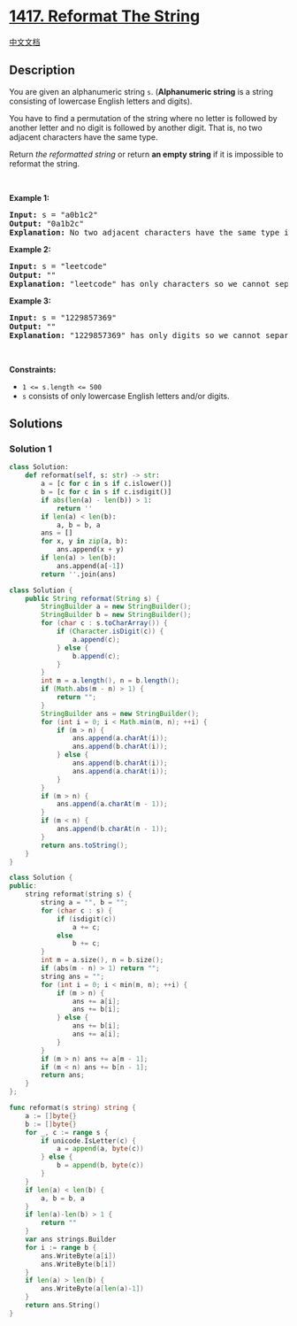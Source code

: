 # [1417. Reformat The String](https://leetcode.com/problems/reformat-the-string)

[中文文档](./solution/1400-1499/1417.Reformat%20The%20String/README.md)

<!-- tags:String -->

## Description

<p>You are given an alphanumeric string <code>s</code>. (<strong>Alphanumeric string</strong> is a string consisting of lowercase English letters and digits).</p>

<p>You have to find a permutation of the string where no letter is followed by another letter and no digit is followed by another digit. That is, no two adjacent characters have the same type.</p>

<p>Return <em>the reformatted string</em> or return <strong>an empty string</strong> if it is impossible to reformat the string.</p>

<p>&nbsp;</p>
<p><strong class="example">Example 1:</strong></p>

<pre>
<strong>Input:</strong> s = &quot;a0b1c2&quot;
<strong>Output:</strong> &quot;0a1b2c&quot;
<strong>Explanation:</strong> No two adjacent characters have the same type in &quot;0a1b2c&quot;. &quot;a0b1c2&quot;, &quot;0a1b2c&quot;, &quot;0c2a1b&quot; are also valid permutations.
</pre>

<p><strong class="example">Example 2:</strong></p>

<pre>
<strong>Input:</strong> s = &quot;leetcode&quot;
<strong>Output:</strong> &quot;&quot;
<strong>Explanation:</strong> &quot;leetcode&quot; has only characters so we cannot separate them by digits.
</pre>

<p><strong class="example">Example 3:</strong></p>

<pre>
<strong>Input:</strong> s = &quot;1229857369&quot;
<strong>Output:</strong> &quot;&quot;
<strong>Explanation:</strong> &quot;1229857369&quot; has only digits so we cannot separate them by characters.
</pre>

<p>&nbsp;</p>
<p><strong>Constraints:</strong></p>

<ul>
	<li><code>1 &lt;= s.length &lt;= 500</code></li>
	<li><code>s</code> consists of only lowercase English letters and/or digits.</li>
</ul>

## Solutions

### Solution 1

<!-- tabs:start -->

```python
class Solution:
    def reformat(self, s: str) -> str:
        a = [c for c in s if c.islower()]
        b = [c for c in s if c.isdigit()]
        if abs(len(a) - len(b)) > 1:
            return ''
        if len(a) < len(b):
            a, b = b, a
        ans = []
        for x, y in zip(a, b):
            ans.append(x + y)
        if len(a) > len(b):
            ans.append(a[-1])
        return ''.join(ans)
```

```java
class Solution {
    public String reformat(String s) {
        StringBuilder a = new StringBuilder();
        StringBuilder b = new StringBuilder();
        for (char c : s.toCharArray()) {
            if (Character.isDigit(c)) {
                a.append(c);
            } else {
                b.append(c);
            }
        }
        int m = a.length(), n = b.length();
        if (Math.abs(m - n) > 1) {
            return "";
        }
        StringBuilder ans = new StringBuilder();
        for (int i = 0; i < Math.min(m, n); ++i) {
            if (m > n) {
                ans.append(a.charAt(i));
                ans.append(b.charAt(i));
            } else {
                ans.append(b.charAt(i));
                ans.append(a.charAt(i));
            }
        }
        if (m > n) {
            ans.append(a.charAt(m - 1));
        }
        if (m < n) {
            ans.append(b.charAt(n - 1));
        }
        return ans.toString();
    }
}
```

```cpp
class Solution {
public:
    string reformat(string s) {
        string a = "", b = "";
        for (char c : s) {
            if (isdigit(c))
                a += c;
            else
                b += c;
        }
        int m = a.size(), n = b.size();
        if (abs(m - n) > 1) return "";
        string ans = "";
        for (int i = 0; i < min(m, n); ++i) {
            if (m > n) {
                ans += a[i];
                ans += b[i];
            } else {
                ans += b[i];
                ans += a[i];
            }
        }
        if (m > n) ans += a[m - 1];
        if (m < n) ans += b[n - 1];
        return ans;
    }
};
```

```go
func reformat(s string) string {
	a := []byte{}
	b := []byte{}
	for _, c := range s {
		if unicode.IsLetter(c) {
			a = append(a, byte(c))
		} else {
			b = append(b, byte(c))
		}
	}
	if len(a) < len(b) {
		a, b = b, a
	}
	if len(a)-len(b) > 1 {
		return ""
	}
	var ans strings.Builder
	for i := range b {
		ans.WriteByte(a[i])
		ans.WriteByte(b[i])
	}
	if len(a) > len(b) {
		ans.WriteByte(a[len(a)-1])
	}
	return ans.String()
}
```

<!-- tabs:end -->

<!-- end -->
